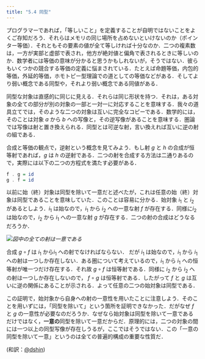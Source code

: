 ```yaml
---
title: "5.4 同型"
---
```


プログラマーであれば，「等しいこと」を定義することが自明ではないことをよくご存知だろう．それらはメモリの同じ場所を占めないといけないのか（ポインター等価）．それともその要素の値が全て等しければ十分なのか．二つの複素数は，一方が実部と虚部で表され，他方が絶対値と偏角で表されるときに等しいのか．数学者には等価の意味が分かると思うかもしれないが，そうではない．彼らもいくつかの競合する等価の定義に悩まされている．たとえば命題等価，内包的等価，外延的等価，ホモトピー型理論での道としての等価などがある．そしてより弱い概念である同型や，それより弱い概念である同値がある．

同型な対象は直感的に同じに見える．それらは同じ形状を持つ．それは，ある対象の全ての部分が別の対象の一部と一対一に対応することを意味する．我々の道具立てでは，そのような二つの対象は互いに完全なコピーである．数学的には，そのことは対象 $a$ から $b$ への写像と，その逆写像があることを意味する．圏論では写像は射と置き換えられる．同型とは可逆な射，言い換えれば互いに逆の射の組である．

合成と等価の観点で，逆射という概念を見てみよう．もし射 $g$ と $h$ の合成が恒等射であれば，$g$ は $h$ の逆射である．二つの射を合成する方法は二通りあるので，実際には以下の二つの方程式を満たす必要がある．

```haskell
f . g = id
g . f = id
```

以前に始（終）対象は同型を除いて一意だと述べたが，これは任意の始（終）対象は同型であることを意味していた．このことは容易に分かる．始対象 $i_1$ と $i_2$ があるとしよう．$i_1$ は始なので，$i_1$ から $i_2$ への一意な射 $f$ が存在する．同様に$i_2$ は始なので，$i_2$ から $i_1$ への一意な射 $g$ が存在する．二つの射の合成はどうなるだろうか．

![](https://storage.googleapis.com/zenn-user-upload/fex86rq8m73v8m2u43nmi0fg4x8w)*図中の全ての射は一意である*

合成 $g \circ f$ は $i_{1}$ から$i_{1}$ への射でなければならない． だが $i_1$ は始なので，$i_1$ から $i_1$ への射は一つしか存在しない．ある圏について考えているので，$i_1$ から $i_1$ への恒等射が唯一つだけ存在する．それ故 $g \circ f$ は恒等射である．同様に $i_2$ から $i_2$ への射は一つしか存在しないので， $f \circ g$ は恒等射である．したがって $f$ と $g$ は互いに逆の関係にあることが示される．よって任意の二つの始対象は同型である．

この証明で，始対象から自身への射の一意性を用いたことに注意しよう．そのことを用いずには，「同型を除いて」という箇所を証明できなかった．だがなぜ $f$ と $g$ の一意性が必要なのだろうか．なぜなら始対象は同型を除いて一意であるだけではなく，**一意の**同型を除いて一意だからだ．原理的には，二つの対象の間には一つ以上の同型写像が存在しうるが，ここではそうではない．この「一意の同型を除いて一意」というのは全ての普遍的構成の重要な性質だ．

(和訳：[@dshin](https://zenn.dev/dshin))
